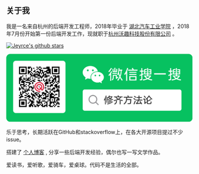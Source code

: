 
关于我
---

我是一名来自杭州的后端开发工程师，2018年毕业于 [湖北汽车工业学院](http://www.huat.edu.cn/) ，2018年7月份开始第一份后端开发工作，现就职于[杭州沃趣科技股份有限公司](http://www.woqutech.com) 。

[![Jeyrce's github stars](https://github-readme-stats.vercel.app/api?username=jeyrce)](https://github.com/jeyrce)

<img width="500px"  src="./images/mp-mini.png" alt="微信公众号.png">

乐于思考，长期活跃在GitHub和stackoverflow上，在各大开源项目提过不少issue。

搭建了 [个人博客](https://ioseek.cn/) , 分享一些后端开发经验，偶尔也写一写文学作品。

爱读书，爱听歌，爱骑车，爱桌球。代码不是生活的全部。
